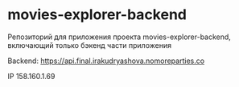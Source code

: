 # movies-explorer-backend

Репозиторий для приложения проекта movies-explorer-backend, включающий только бэкенд части приложения

Backend: https://api.final.irakudryashova.nomoreparties.co

IP 158.160.1.69
